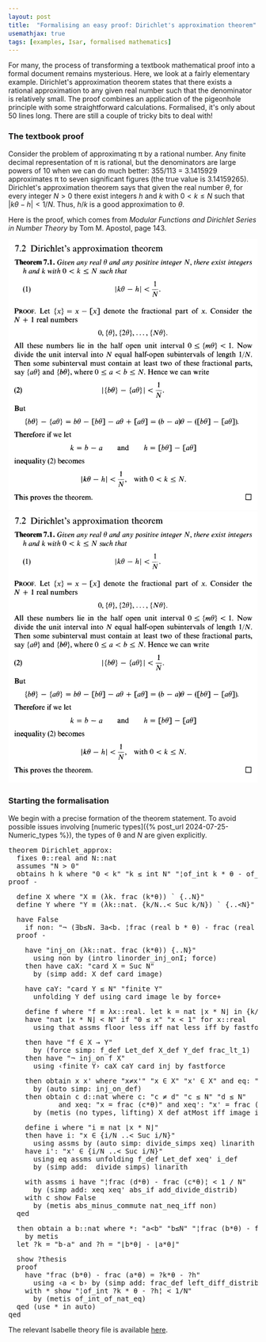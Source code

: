 ```yaml
---
layout: post
title:  "Formalising an easy proof: Dirichlet's approximation theorem"
usemathjax: true 
tags: [examples, Isar, formalised mathematics]
---
```

For many, the process of transforming a textbook mathematical proof
into a formal document remains mysterious.
Here, we look at a fairly elementary example.
Dirichlet's approximation theorem states that there exists a rational approximation 
to any given real number such that the denominator is relatively small.
The proof combines an application of the pigeonhole principle
with some straightforward calculations.
Formalised, it's only about 50 lines long.
There are still a couple of tricky bits to deal with!

### The textbook proof

Consider the problem of approximating π by a rational number.
Any finite decimal representation of π is rational,
but the denominators are large powers of 10 when we can do much better:
355/113 = 3.1415929 approximates π 
to seven significant figures (the true value is 3.14159265).
Dirichlet's approximation theorem says that given the real number
$\theta$, for every integer $N>0$ 
there exist integers $h$ and $k$ with $0<k \le N$ such that
$\vert k\theta-h\vert < 1/N$.
Thus, $h/k$ is a good approximation to $\theta$.

Here is the proof, which comes from 
*Modular Functions and Dirichlet Series in Number Theory* 
by Tom M. Apostol, page 143.

<img src="/images/Dirichlet-approx-thm.png" width="650"/>

<img src="/images/Dirichlet-approx-thm.png" width="650"/>

### Starting the formalisation

We begin with a precise formation of the theorem statement.
To avoid possible issues involving [numeric types]({% post_url 2024-07-25-Numeric_types %}),
the types of θ and $N$ are given explicitly.

<pre class="source">
<span class="keyword1 command">theorem</span> Dirichlet_approx<span class="main">:</span><span>
  </span><span class="keyword2 keyword">fixes</span> <span class="free">θ</span><span class="main">::</span><span class="tconst">real</span> <span class="keyword2 keyword">and</span> <span class="free">N</span><span class="main">::</span><span class="tconst">nat</span><span>
  </span><span class="keyword2 keyword">assumes</span> <span class="quoted"><span class="quoted"><span>"</span><span class="free">N</span> <span class="main">&gt;</span></span> <span class="main">0</span></span><span>"</span><span> 
  </span><span class="keyword2 keyword">obtains</span> <span class="free">h</span> <span class="free">k</span> <span class="keyword2 keyword">where</span> <span class="quoted"><span class="quoted"><span>"</span><span class="main">0</span></span> <span class="main">&lt;</span></span> <span class="free">k</span><span>"</span> <span class="quoted"><span class="quoted"><span>"</span><span class="free">k</span> <span class="main">≤</span></span> </span><span class="const">int</span> <span class="free">N</span><span>"</span> <span class="quoted quoted"><span>"</span><span class="main">¦</span></span><span class="const">of_int</span> <span class="free">k</span><span class="main"> * </span><span class="free">θ</span> <span class="main">-</span> <span class="const">of_int</span> <span class="free">h</span><span class="main">¦</span> <span class="main">&lt;</span> <span class="main">1</span><span class="main">/</span><span class="free">N</span><span>"</span><span>
</span><span class="keyword1 command">proof</span> <span class="operator">-</span>
</pre>

<pre class="source">
  <span class="keyword3 command">define</span> <span class="skolem skolem">X</span> <span class="keyword2 keyword">where</span> <span class="quoted quoted"><span>"</span><span class="skolem">X</span> <span class="main">≡</span> <span class="main">(</span><span class="main">λ</span><span class="bound">k</span><span class="main">.</span> </span><span class="const">frac</span> <span class="main">(</span><span class="bound">k</span><span class="main">*</span><span class="free">θ</span><span class="main">)</span><span class="main">)</span> <span class="main">`</span> <span class="main">{..</span><span class="free">N</span><span class="main">}</span><span>"</span><span>
  </span><span class="keyword3 command">define</span> <span class="skolem skolem">Y</span> <span class="keyword2 keyword">where</span> <span class="quoted quoted"><span>"</span><span class="skolem">Y</span> <span class="main">≡</span> <span class="main">(</span><span class="main">λ</span><span class="bound">k</span><span class="main">::</span></span><span class="tconst">nat</span><span class="main">.</span> <span class="main">{</span><span class="bound">k</span><span class="main">/</span><span class="free">N</span><span class="main">..&lt;</span> <span class="const">Suc</span> <span class="bound">k</span><span class="main">/</span><span class="free">N</span><span class="main">}</span><span class="main">)</span> <span class="main">`</span> <span class="main">{..&lt;</span><span class="free">N</span><span class="main">}</span><span>"</span>
</pre>

<pre class="source">
  <span class="keyword1 command">have</span> <span class="const">False</span><span> 
    </span><span class="keyword2 keyword">if</span> non<span class="main">:</span> <span class="quoted"><span class="quoted"><span>"</span><span class="main">¬</span></span> <span class="main">(</span><span class="main">∃</span></span><span class="bound bound">b</span><span class="main">≤</span><span class="free">N</span><span class="main">.</span> <span class="main">∃</span><span class="bound bound">a</span><span class="main">&lt;</span><span class="bound">b</span><span class="main">.</span> <span class="main">¦</span><span class="const">frac</span> <span class="main">(</span><span class="const">real</span> <span class="bound">b</span> <span class="main">*</span> <span class="free">θ</span><span class="main">)</span> <span class="main">-</span> <span class="const">frac</span> <span class="main">(</span><span class="const">real</span> <span class="bound">a</span> <span class="main">*</span> <span class="free">θ</span><span class="main">)</span><span class="main">¦</span> <span class="main">&lt;</span> <span class="main">1</span><span class="main">/</span><span class="free">N</span><span class="main">)</span><span>"</span><span>
  </span><span class="keyword1 command">proof</span> <span class="operator">-</span>
</pre>

<pre class="source">
    <span class="keyword1 command">have</span> <span class="quoted quoted">"</span><span class="const">inj_on</span> <span class="main">(</span><span class="main">λ</span><span class="bound">k</span><span class="main">::</span><span class="tconst">nat</span><span class="main">.</span> <span class="const">frac</span> <span class="main">(</span><span class="bound">k</span><span class="main">*</span><span class="free">θ</span><span class="main">)</span><span class="main">)</span> <span class="main">{..</span><span class="free">N</span><span class="main">}</span><span>"</span><span>
      </span><span class="keyword1 command">using</span> non <span class="keyword1 command">by</span> <span class="main">(</span><span class="operator">intro</span> linorder_inj_onI<span class="main keyword3">;</span> <span class="operator">force</span><span class="main">)</span><span>
    </span><span class="keyword1 command">then</span> <span class="keyword1 command">have</span> caX<span class="main">:</span> <span class="quoted quoted">"</span><span class="const">card</span> <span class="skolem">X</span> <span class="main">=</span> <span class="const">Suc</span> <span class="free">N</span><span>"</span><span>
      </span><span class="keyword1 command">by</span> <span class="main">(</span><span class="operator">simp</span> <span class="quasi_keyword">add</span><span class="main main">:</span> X_def card_image<span class="main">)</span>
</pre>

<pre class="source">
    <span class="keyword1 command">have</span> caY<span class="main">:</span> <span class="quoted quoted">"</span><span class="const">card</span> <span class="skolem">Y</span> <span class="main">≤</span> <span class="free">N</span><span>"</span> <span class="quoted quoted">"</span><span class="const">finite</span> <span class="skolem">Y</span><span>"</span><span>
      </span><span class="keyword1 command">unfolding</span> Y_def <span class="keyword1 command">using</span> card_image_le <span class="keyword1 command">by</span> <span class="operator">force</span><span class="main keyword3">+</span>
</pre>

<pre class="source">
    <span class="keyword3 command">define</span> <span class="skolem skolem">f</span> <span class="keyword2 keyword">where</span> <span class="quoted quoted"><span>"</span><span class="skolem">f</span> <span class="main">≡</span> <span class="main">λ</span><span class="bound">x</span><span class="main">::</span></span><span class="tconst">real</span><span class="main">.</span> <span class="keyword1">let</span> <span class="bound">k</span> <span class="main">=</span> <span class="const">nat</span> <span class="main">⌊</span><span class="bound">x</span> <span class="main">*</span> <span class="free">N</span><span class="main">⌋</span> <span class="keyword1">in</span> <span class="main">{</span><span class="bound">k</span><span class="main">/</span><span class="free">N</span> <span class="main">..&lt;</span> <span class="const">Suc</span> <span class="bound">k</span><span class="main">/</span><span class="free">N</span><span class="main">}</span><span>"</span><span>
    </span><span class="keyword1 command">have</span> <span class="quoted quoted">"</span><span class="const">nat</span> <span class="main">⌊</span><span class="skolem">x</span> <span class="main">*</span> <span class="free">N</span><span class="main">⌋</span> <span class="main">&lt;</span> <span class="free">N</span><span>"</span> <span class="keyword2 keyword">if</span> <span class="quoted"><span class="quoted"><span>"</span><span class="main">0</span></span> <span class="main">≤</span></span> <span class="skolem">x</span><span>"</span> <span class="quoted"><span class="quoted"><span>"</span><span class="skolem">x</span> <span class="main">&lt;</span></span> <span class="main">1</span></span><span>"</span> <span class="keyword2 keyword">for</span> <span class="skolem">x</span><span class="main">::</span><span class="tconst">real</span><span>
      </span><span class="keyword1 command">using</span> that assms floor_less_iff nat_less_iff <span class="keyword1 command">by</span> <span class="operator">fastforce</span>
</pre>

<pre class="source">
    <span class="keyword1 command">then</span> <span class="keyword1 command">have</span> <span class="quoted"><span class="quoted"><span>"</span><span class="skolem">f</span> <span class="main">∈</span></span> <span class="skolem">X</span> <span class="main">→</span></span> <span class="skolem">Y</span><span>"</span><span>
      </span><span class="keyword1 command">by</span> <span class="main">(</span><span class="operator">force</span> <span class="quasi_keyword">simp</span><span class="main main">:</span> f_def Let_def X_def Y_def frac_lt_1<span class="main">)</span><span>
    </span><span class="keyword1 command">then</span> <span class="keyword1 command">have</span> <span class="quoted"><span class="quoted"><span>"</span><span class="main">¬</span></span> </span><span class="const">inj_on</span> <span class="skolem">f</span> <span class="skolem">X</span><span>"</span><span>
      </span><span class="keyword1 command">using</span> <span class="quoted quoted">‹</span><span class="const">finite</span> <span class="skolem">Y</span><span>›</span> caX caY card_inj <span class="keyword1 command">by</span> <span class="operator">fastforce</span>
</pre>

<pre class="source">
    <span class="keyword1 command">then</span> <span class="keyword3 command">obtain</span> <span class="skolem skolem">x</span> <span class="skolem skolem">x'</span> <span class="keyword2 keyword">where</span> <span class="quoted"><span class="quoted"><span>"</span><span class="skolem">x</span><span class="main">≠</span></span><span class="skolem">x'</span><span>"</span></span> <span class="quoted"><span class="quoted"><span>"</span><span class="skolem">x</span> <span class="main">∈</span></span> <span class="skolem">X</span><span>"</span></span> <span class="quoted"><span class="quoted"><span>"</span><span class="skolem">x'</span> <span class="main">∈</span></span> <span class="skolem">X</span><span>"</span></span> <span class="keyword2 keyword">and</span> eq<span class="main">:</span> <span class="quoted"><span class="quoted"><span>"</span><span class="skolem">f</span> <span class="skolem">x</span> <span class="main">=</span></span> <span class="skolem">f</span> <span class="skolem">x'</span><span>"</span></span><span>
      </span><span class="keyword1 command">by</span> <span class="main">(</span><span class="operator">auto</span> <span class="quasi_keyword">simp</span><span class="main main">:</span> inj_on_def<span class="main">)</span><span>
    </span><span class="keyword1 command">then</span> <span class="keyword3 command">obtain</span> <span class="skolem skolem">c</span> <span class="skolem skolem">d</span><span class="main">::</span><span class="tconst">nat</span> <span class="keyword2 keyword">where</span> c<span class="main">:</span> <span class="quoted"><span class="quoted"><span>"</span><span class="skolem">c</span> <span class="main">≠</span></span> <span class="skolem">d</span><span>"</span></span> <span class="quoted"><span class="quoted"><span>"</span><span class="skolem">c</span> <span class="main">≤</span></span> <span class="free">N</span><span>"</span></span> <span class="quoted"><span class="quoted"><span>"</span><span class="skolem">d</span> <span class="main">≤</span></span> <span class="free">N</span><span>"</span></span><span> 
            </span><span class="keyword2 keyword">and</span> xeq<span class="main">:</span> <span class="quoted"><span class="quoted"><span>"</span><span class="skolem">x</span> <span class="main">=</span></span> </span><span class="const">frac</span> <span class="main">(</span><span class="skolem">c</span><span class="main">*</span><span class="free">θ</span><span class="main">)</span><span>"</span> <span class="keyword2 keyword">and</span> xeq'<span class="main">:</span> <span class="quoted"><span class="quoted"><span>"</span><span class="skolem">x'</span> <span class="main">=</span></span> </span><span class="const">frac</span> <span class="main">(</span><span class="skolem">d</span><span class="main">*</span><span class="free">θ</span><span class="main">)</span><span>"</span><span>
      </span><span class="keyword1 command">by</span> <span class="main">(</span><span class="operator">metis</span> <span class="main main">(</span>no_types<span class="main main">,</span> lifting<span class="main main">)</span> X_def atMost_iff image_iff<span class="main">)</span>
</pre>

<pre class="source">
    <span class="keyword3 command">define</span> <span class="skolem skolem">i</span> <span class="keyword2 keyword">where</span> <span class="quoted quoted"><span>"</span><span class="skolem">i</span> <span class="main">≡</span> </span><span class="const">nat</span> <span class="main">⌊</span><span class="skolem">x</span> <span class="main">*</span> <span class="free">N</span><span class="main">⌋</span><span>"</span><span>
    </span><span class="keyword1 command">then</span> <span class="keyword1 command">have</span> i<span class="main">:</span> <span class="quoted"><span class="quoted"><span>"</span><span class="skolem">x</span> <span class="main">∈</span></span> <span class="main">{</span></span><span class="skolem">i</span><span class="main">/</span><span class="free">N</span> <span class="main">..&lt;</span> <span class="const">Suc</span> <span class="skolem">i</span><span class="main">/</span><span class="free">N</span><span class="main">}</span><span>"</span><span> 
      </span><span class="keyword1 command">using</span> assms <span class="keyword1 command">by</span> <span class="main">(</span><span class="operator">auto</span> <span class="quasi_keyword">simp</span><span class="main main">:</span> <span class="dynamic dynamic">divide_simps</span> xeq<span class="main">)</span> <span class="operator">linarith</span><span>
    </span><span class="keyword1 command">have</span> <span>i'</span><span class="main">:</span> <span class="quoted"><span class="quoted"><span>"</span><span class="skolem">x'</span> <span class="main">∈</span></span> <span class="main">{</span></span><span class="skolem">i</span><span class="main">/</span><span class="free">N</span> <span class="main">..&lt;</span> <span class="const">Suc</span> <span class="skolem">i</span><span class="main">/</span><span class="free">N</span><span class="main">}</span><span>"</span><span> 
      </span><span class="keyword1 command">using</span> eq assms <span class="keyword1 command">unfolding</span> f_def Let_def xeq' i_def<span>
      </span><span class="keyword1 command">by</span> <span class="main">(</span><span class="operator">simp</span> <span class="quasi_keyword">add</span><span class="main main">:</span>  <span class="dynamic dynamic">divide_simps</span><span class="main">)</span> <span class="operator">linarith</span>
</pre>

<pre class="source">
    <span class="keyword1 command">with</span> assms i <span class="keyword1 command">have</span> <span class="quoted quoted"><span>"</span><span class="main">¦</span></span><span class="const">frac</span> <span class="main">(</span><span class="skolem">d</span><span class="main">*</span><span class="free">θ</span><span class="main">)</span> <span class="main">-</span> <span class="const">frac</span> <span class="main">(</span><span class="skolem">c</span><span class="main">*</span><span class="free">θ</span><span class="main">)</span><span class="main">¦</span> <span class="main">&lt;</span> <span class="main">1</span> <span class="main">/</span> <span class="free">N</span><span>"</span><span>
      </span><span class="keyword1 command">by</span> <span class="main">(</span><span class="operator">simp</span> <span class="quasi_keyword">add</span><span class="main main">:</span> xeq xeq' abs_if add_divide_distrib<span class="main">)</span><span>
    </span><span class="keyword1 command">with</span> c <span class="keyword3 command">show</span> <span class="const">False</span><span>
      </span><span class="keyword1 command">by</span> <span class="main">(</span><span class="operator">metis</span> abs_minus_commute nat_neq_iff non<span class="main">)</span><span>
  </span><span class="keyword1 command">qed</span>
</pre>

<pre class="source">
  <span class="keyword1 command">then</span> <span class="keyword3 command">obtain</span> <span class="skolem skolem">a</span> <span class="skolem skolem">b</span><span class="main">::</span><span class="tconst">nat</span> <span class="keyword2 keyword">where</span> *<span class="main">:</span> <span class="quoted"><span class="quoted"><span>"</span><span class="skolem">a</span><span class="main">&lt;</span></span><span class="skolem">b</span><span>"</span></span> <span class="quoted"><span class="quoted"><span>"</span><span class="skolem">b</span><span class="main">≤</span></span><span class="free">N</span><span>"</span></span> <span class="quoted quoted"><span>"</span><span class="main">¦</span></span><span class="const">frac</span> <span class="main">(</span><span class="skolem">b</span><span class="main">*</span><span class="free">θ</span><span class="main">)</span> <span class="main">-</span> <span class="const">frac</span> <span class="main">(</span><span class="skolem">a</span><span class="main">*</span><span class="free">θ</span><span class="main">)</span><span class="main">¦</span> <span class="main">&lt;</span> <span class="main">1</span><span class="main">/</span><span class="free">N</span><span>"</span><span> 
    </span><span class="keyword1 command">by</span> <span class="operator">metis</span>
  <span class="keyword1 command">let</span> <span class="var quoted var">?k</span> <span class="main">=</span> <span class="quoted"><span class="quoted"><span>"</span><span class="skolem">b</span><span class="main">-</span></span><span class="skolem">a</span><span>"</span></span> <span class="keyword2 keyword">and</span> <span class="var quoted var">?h</span> <span class="main">=</span> <span class="quoted"><span class="quoted"><span>"</span><span class="main">⌊</span></span><span class="skolem">b</span><span class="main">*</span></span><span class="free">θ</span><span class="main">⌋</span> <span class="main">-</span> <span class="main">⌊</span><span class="skolem">a</span><span class="main">*</span><span class="free">θ</span><span class="main">⌋</span><span>"</span>
</pre>

<pre class="source">
  <span class="keyword3 command">show</span> <span class="var quoted var">?thesis</span><span>
  </span><span class="keyword1 command">proof</span><span>
    </span><span class="keyword1 command">have</span> <span class="quoted quoted">"</span><span class="const">frac</span> <span class="main">(</span><span class="skolem">b</span><span class="main">*</span><span class="free">θ</span><span class="main">)</span> <span class="main">-</span> <span class="const">frac</span> <span class="main">(</span><span class="skolem">a</span><span class="main">*</span><span class="free">θ</span><span class="main">)</span> <span class="main">=</span> <span class="var">?k</span><span class="main">*</span><span class="free">θ</span> <span class="main">-</span> <span class="var">?h</span><span>"</span><span>
      </span><span class="keyword1 command">using</span> <span class="quoted"><span class="quoted"><span>‹</span><span class="skolem">a</span> <span class="main">&lt;</span></span> <span class="skolem">b</span><span>›</span></span> <span class="keyword1 command">by</span> <span class="main">(</span><span class="operator">simp</span> <span class="quasi_keyword">add</span><span class="main main">:</span> frac_def left_diff_distrib of_nat_diff<span class="main">)</span><span>
    </span><span class="keyword1 command">with</span> * <span class="keyword3 command">show</span> <span class="quoted quoted"><span>"</span><span class="main">¦</span></span><span class="const">of_int</span> <span class="var">?k</span><span class="main"> * </span><span class="free">θ</span> <span class="main">-</span> <span class="var">?h</span><span class="main">¦</span> <span class="main">&lt;</span> <span class="main">1</span><span class="main">/</span><span class="free">N</span><span>"</span><span>
      </span><span class="keyword1 command">by</span> <span class="main">(</span><span class="operator">metis</span> of_int_of_nat_eq<span class="main">)</span><span>
  </span><span class="keyword1 command">qed</span> <span class="main">(</span><span class="operator">use</span> * <span class="keyword2 keyword quasi_keyword">in</span> <span class="operator">auto</span><span class="main">)</span><span>
</span><span class="keyword1 command">qed</span>
</pre>


The relevant Isabelle theory file is available
[here](/Isabelle-Examples/Dirichlet_approx_thm.thy).
